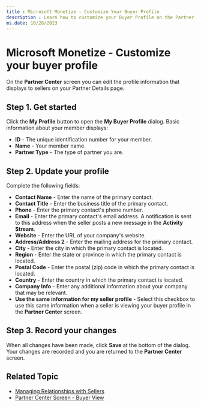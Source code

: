 ```yaml
---
title : Microsoft Monetize - Customize Your Buyer Profile
description : Learn how to customize your Buyer Profile on the Partner Center screen. 
ms.date: 10/28/2023
---
```



# Microsoft Monetize - Customize your buyer profile

On the **Partner Center** screen you
can edit the profile information that displays to sellers on your
Partner Details page.

## Step 1. Get started

Click the **My Profile** button to open
the **My Buyer Profile** dialog. Basic
information about your member displays:

- **ID** - The unique identification
  number for your member.
- **Name** - Your member name.
- **Partner Type** - The type of partner
  you are.

## Step 2. Update your profile

Complete the following fields:

- **Contact Name** - Enter the name of the
  primary contact.
- **Contact Title** - Enter the business
  title of the primary contact.
- **Phone** - Enter the primary contact's
  phone number.
- **Email** - Enter the primary contact's
  email address. A notification is sent to this address when the seller
  posts a new message in the **Activity Stream**.
- **Website** - Enter the URL of your
  company's website.
- **Address/Address 2** - Enter the
  mailing address for the primary contact.
- **City** - Enter the city in which the
  primary contact is located.
- **Region** - Enter the state or province
  in which the primary contact is located.
- **Postal Code** - Enter the postal (zip)
  code in which the primary contact is located.
- **Country** - Enter the country in which
  the primary contact is located.
- **Company Info** - Enter any additional
  information about your company that may be relevant.
- **Use the same information for my seller
  profile** - Select this checkbox to use this same information
  when a seller is viewing your buyer profile in the
  **Partner Center** screen.

## Step 3. Record your changes

When all changes have been made, click
**Save** at the bottom of the dialog. Your
changes are recorded and you are returned to the
**Partner Center** screen.

## Related Topic

- [Managing Relationships with Sellers](managing-relationships-with-sellers.md)
- [Partner Center Screen - Buyer View](partner-center-screen-buyer-view.md)